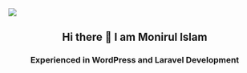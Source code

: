 <img src= "https://img.freepik.com/free-vector/hand-drawn-web-developers_23-2148819604.jpg?uid=R198540850&ga=GA1.1.45947682.1713162188&semt=ais_hybrid&w=740">
<h2 align="center"> Hi there 👋 I am Monirul Islam
</h2> 
<h3 align="center">Experienced in WordPress and Laravel Development</h3>





<!--
**monirulislam909/monirulislam909** is a ✨ _special_ ✨ repository because its `README.md` (this file) appears on your GitHub profile.



